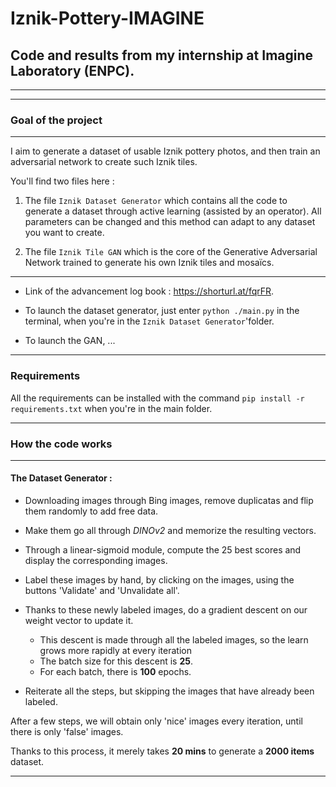 # Iznik-Pottery-IMAGINE

## Code and results from my internship at Imagine Laboratory (ENPC).

---
---

### Goal of the project

---

I aim to generate a dataset of usable Iznik pottery photos, and then train an adversarial network to create such Iznik tiles.

You'll find two files here :

1. The file `Iznik Dataset Generator` which contains all the code to generate a dataset through active learning (assisted by an operator). All parameters can be changed and this method can adapt to any dataset you want to create.

2. The file `Iznik Tile GAN` which is the core of the Generative Adversarial Network trained to generate his own Iznik tiles and mosaïcs.

---

- Link of the advancement log book : <https://shorturl.at/fqrFR>.

- To launch the dataset generator, just enter `python ./main.py` in the terminal, when you're in the `Iznik Dataset Generator`'folder.

- To launch the GAN, ...

---

### Requirements

All the requirements can be installed with the command `pip install -r requirements.txt` when you're in the main folder.

---

### How the code works

---

#### **The Dataset Generator** :

- Downloading images through Bing images, remove duplicatas and flip them randomly to add free data.

- Make them go all through _DINOv2_ and memorize the resulting vectors.

- Through a linear-sigmoid module, compute the 25 best scores and display the corresponding images.

- Label these images by hand, by clicking on the images, using the buttons 'Validate' and 'Unvalidate all'.

- Thanks to these newly labeled images, do a gradient descent on our weight vector to update it.
    - This descent is made through all the labeled images, so the learn grows more rapidly at every iteration
    - The batch size for this descent is **25**.
    - For each batch, there is **100** epochs.

- Reiterate all the steps, but skipping the images that have already been labeled.


After a few steps, we will obtain only 'nice' images every iteration, until there is only 'false' images.

Thanks to this process, it merely takes __20 mins__ to generate a __2000 items__ dataset.

---
